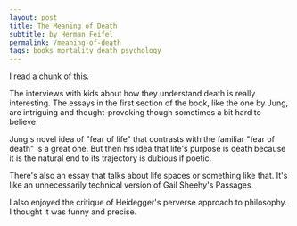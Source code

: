 ```yaml
---
layout: post
title: The Meaning of Death
subtitle: by Herman Feifel
permalink: /meaning-of-death
tags: books mortality death psychology
---
```


I read a chunk of this.
<!--more-->
The interviews with kids about how they understand death is really interesting.
The essays in the first section of the book, like the one by Jung, are intriguing and thought-provoking though sometimes a bit hard to believe.

Jung's novel idea of "fear of life" that contrasts with the familiar "fear of death" is a great one.
But then his idea that life's purpose is death because it is the natural end to its trajectory is dubious if poetic.

There's also an essay that talks about life spaces or something like that.
It's like an unnecessarily technical version of Gail Sheehy's Passages.

I also enjoyed the critique of Heidegger's perverse approach to philosophy.
I thought it was funny and precise.